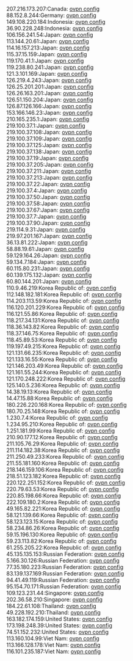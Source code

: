 207.216.173.207:Canada: [ovpn config](vpn/207_216_173_207.ovpn)  
88.152.8.244:Germany: [ovpn config](vpn/88_152_8_244.ovpn)  
149.108.220.184:Indonesia: [ovpn config](vpn/149_108_220_184.ovpn)  
36.90.228.248:Indonesia: [ovpn config](vpn/36_90_228_248.ovpn)  
106.156.241.54:Japan: [ovpn config](vpn/106_156_241_54.ovpn)  
113.144.20.61:Japan: [ovpn config](vpn/113_144_20_61.ovpn)  
114.16.157.213:Japan: [ovpn config](vpn/114_16_157_213.ovpn)  
115.37.15.159:Japan: [ovpn config](vpn/115_37_15_159.ovpn)  
119.170.41.1:Japan: [ovpn config](vpn/119_170_41_1.ovpn)  
119.238.80.241:Japan: [ovpn config](vpn/119_238_80_241.ovpn)  
121.3.101.169:Japan: [ovpn config](vpn/121_3_101_169.ovpn)  
126.219.4.243:Japan: [ovpn config](vpn/126_219_4_243.ovpn)  
126.25.201.201:Japan: [ovpn config](vpn/126_25_201_201.ovpn)  
126.26.163.201:Japan: [ovpn config](vpn/126_26_163_201.ovpn)  
126.51.150.204:Japan: [ovpn config](vpn/126_51_150_204.ovpn)  
126.87.126.166:Japan: [ovpn config](vpn/126_87_126_166.ovpn)  
153.166.146.23:Japan: [ovpn config](vpn/153_166_146_23.ovpn)  
210.165.235.1:Japan: [ovpn config](vpn/210_165_235_1.ovpn)  
219.100.37.1:Japan: [ovpn config](vpn/219_100_37_1.ovpn)  
219.100.37.108:Japan: [ovpn config](vpn/219_100_37_108.ovpn)  
219.100.37.109:Japan: [ovpn config](vpn/219_100_37_109.ovpn)  
219.100.37.125:Japan: [ovpn config](vpn/219_100_37_125.ovpn)  
219.100.37.138:Japan: [ovpn config](vpn/219_100_37_138.ovpn)  
219.100.37.19:Japan: [ovpn config](vpn/219_100_37_19.ovpn)  
219.100.37.205:Japan: [ovpn config](vpn/219_100_37_205.ovpn)  
219.100.37.211:Japan: [ovpn config](vpn/219_100_37_211.ovpn)  
219.100.37.213:Japan: [ovpn config](vpn/219_100_37_213.ovpn)  
219.100.37.22:Japan: [ovpn config](vpn/219_100_37_22.ovpn)  
219.100.37.4:Japan: [ovpn config](vpn/219_100_37_4.ovpn)  
219.100.37.50:Japan: [ovpn config](vpn/219_100_37_50.ovpn)  
219.100.37.58:Japan: [ovpn config](vpn/219_100_37_58.ovpn)  
219.100.37.67:Japan: [ovpn config](vpn/219_100_37_67.ovpn)  
219.100.37.7:Japan: [ovpn config](vpn/219_100_37_7.ovpn)  
219.100.37.90:Japan: [ovpn config](vpn/219_100_37_90.ovpn)  
219.114.9.31:Japan: [ovpn config](vpn/219_114_9_31.ovpn)  
219.97.201.167:Japan: [ovpn config](vpn/219_97_201_167.ovpn)  
36.13.81.222:Japan: [ovpn config](vpn/36_13_81_222.ovpn)  
58.88.19.61:Japan: [ovpn config](vpn/58_88_19_61.ovpn)  
59.129.164.26:Japan: [ovpn config](vpn/59_129_164_26.ovpn)  
59.134.7.184:Japan: [ovpn config](vpn/59_134_7_184.ovpn)  
60.115.80.231:Japan: [ovpn config](vpn/60_115_80_231.ovpn)  
60.139.175.132:Japan: [ovpn config](vpn/60_139_175_132.ovpn)  
60.80.144.201:Japan: [ovpn config](vpn/60_80_144_201.ovpn)  
110.9.46.219:Korea Republic of: [ovpn config](vpn/110_9_46_219.ovpn)  
112.148.182.181:Korea Republic of: [ovpn config](vpn/112_148_182_181.ovpn)  
114.203.113.59:Korea Republic of: [ovpn config](vpn/114_203_113_59.ovpn)  
116.120.201.229:Korea Republic of: [ovpn config](vpn/116_120_201_229.ovpn)  
116.121.55.86:Korea Republic of: [ovpn config](vpn/116_121_55_86.ovpn)  
118.217.34.131:Korea Republic of: [ovpn config](vpn/118_217_34_131.ovpn)  
118.36.143.82:Korea Republic of: [ovpn config](vpn/118_36_143_82.ovpn)  
118.37.146.75:Korea Republic of: [ovpn config](vpn/118_37_146_75.ovpn)  
118.45.89.53:Korea Republic of: [ovpn config](vpn/118_45_89_53.ovpn)  
119.197.49.215:Korea Republic of: [ovpn config](vpn/119_197_49_215.ovpn)  
121.131.66.235:Korea Republic of: [ovpn config](vpn/121_131_66_235.ovpn)  
121.133.16.55:Korea Republic of: [ovpn config](vpn/121_133_16_55.ovpn)  
121.146.203.49:Korea Republic of: [ovpn config](vpn/121_146_203_49.ovpn)  
121.161.55.244:Korea Republic of: [ovpn config](vpn/121_161_55_244.ovpn)  
121.170.248.222:Korea Republic of: [ovpn config](vpn/121_170_248_222.ovpn)  
125.140.5.236:Korea Republic of: [ovpn config](vpn/125_140_5_236.ovpn)  
14.38.19.13:Korea Republic of: [ovpn config](vpn/14_38_19_13.ovpn)  
14.47.15.88:Korea Republic of: [ovpn config](vpn/14_47_15_88.ovpn)  
180.226.220.168:Korea Republic of: [ovpn config](vpn/180_226_220_168.ovpn)  
180.70.25.148:Korea Republic of: [ovpn config](vpn/180_70_25_148.ovpn)  
1.230.7.4:Korea Republic of: [ovpn config](vpn/1_230_7_4.ovpn)  
1.234.95.210:Korea Republic of: [ovpn config](vpn/1_234_95_210.ovpn)  
1.251.181.99:Korea Republic of: [ovpn config](vpn/1_251_181_99.ovpn)  
210.90.177.12:Korea Republic of: [ovpn config](vpn/210_90_177_12.ovpn)  
211.105.76.29:Korea Republic of: [ovpn config](vpn/211_105_76_29.ovpn)  
211.114.182.38:Korea Republic of: [ovpn config](vpn/211_114_182_38.ovpn)  
211.250.49.233:Korea Republic of: [ovpn config](vpn/211_250_49_233.ovpn)  
211.55.181.160:Korea Republic of: [ovpn config](vpn/211_55_181_160.ovpn)  
218.146.159.106:Korea Republic of: [ovpn config](vpn/218_146_159_106.ovpn)  
218.51.123.182:Korea Republic of: [ovpn config](vpn/218_51_123_182.ovpn)  
220.122.251.152:Korea Republic of: [ovpn config](vpn/220_122_251_152.ovpn)  
220.79.63.53:Korea Republic of: [ovpn config](vpn/220_79_63_53.ovpn)  
220.85.198.66:Korea Republic of: [ovpn config](vpn/220_85_198_66.ovpn)  
222.109.180.2:Korea Republic of: [ovpn config](vpn/222_109_180_2.ovpn)  
49.165.82.221:Korea Republic of: [ovpn config](vpn/49_165_82_221.ovpn)  
58.121.139.66:Korea Republic of: [ovpn config](vpn/58_121_139_66.ovpn)  
58.123.123.15:Korea Republic of: [ovpn config](vpn/58_123_123_15.ovpn)  
58.234.86.26:Korea Republic of: [ovpn config](vpn/58_234_86_26.ovpn)  
59.15.196.130:Korea Republic of: [ovpn config](vpn/59_15_196_130.ovpn)  
59.23.113.82:Korea Republic of: [ovpn config](vpn/59_23_113_82.ovpn)  
61.255.205.22:Korea Republic of: [ovpn config](vpn/61_255_205_22.ovpn)  
45.135.135.153:Russian Federation: [ovpn config](vpn/45_135_135_153.ovpn)  
5.166.30.126:Russian Federation: [ovpn config](vpn/5_166_30_126.ovpn)  
77.35.180.223:Russian Federation: [ovpn config](vpn/77_35_180_223.ovpn)  
83.139.137.169:Russian Federation: [ovpn config](vpn/83_139_137_169.ovpn)  
94.41.49.119:Russian Federation: [ovpn config](vpn/94_41_49_119.ovpn)  
95.154.70.171:Russian Federation: [ovpn config](vpn/95_154_70_171.ovpn)  
109.123.231.44:Singapore: [ovpn config](vpn/109_123_231_44.ovpn)  
202.36.58.210:Singapore: [ovpn config](vpn/202_36_58_210.ovpn)  
184.22.61.108:Thailand: [ovpn config](vpn/184_22_61_108.ovpn)  
49.228.192.210:Thailand: [ovpn config](vpn/49_228_192_210.ovpn)  
163.182.174.159:United States: [ovpn config](vpn/163_182_174_159.ovpn)  
173.198.248.39:United States: [ovpn config](vpn/173_198_248_39.ovpn)  
74.51.152.232:United States: [ovpn config](vpn/74_51_152_232.ovpn)  
113.160.104.99:Viet Nam: [ovpn config](vpn/113_160_104_99.ovpn)  
113.166.128.178:Viet Nam: [ovpn config](vpn/113_166_128_178.ovpn)  
116.101.235.187:Viet Nam: [ovpn config](vpn/116_101_235_187.ovpn)  
